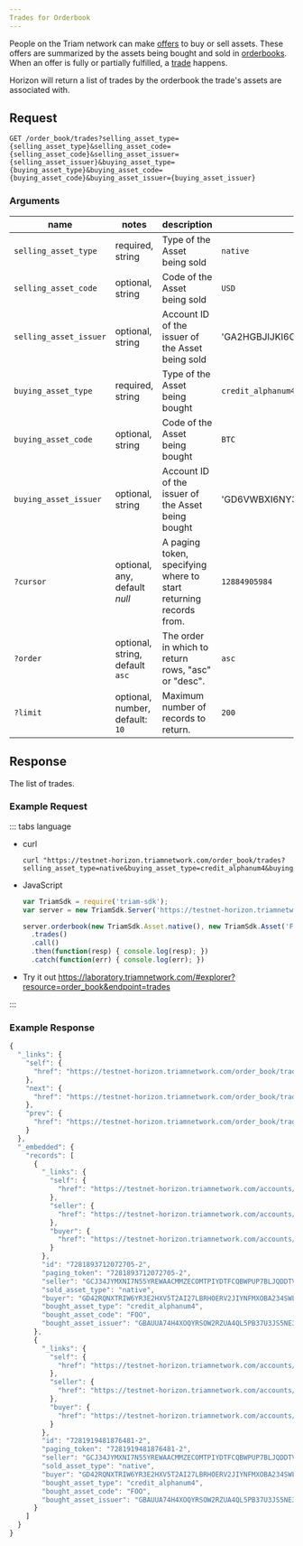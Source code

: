 ```yaml
---
Trades for Orderbook
---
```


People on the Triam network can make [offers](../resources/offer.md) to buy or sell assets.  These offers are summarized by the assets being bought and sold in [orderbooks](../resources/orderbook.md).  When an offer is fully or partially fulfilled, a [trade](../resources/trade.md) happens.

Horizon will return a list of trades by the orderbook the trade's assets are associated with.

## Request

```
GET /order_book/trades?selling_asset_type={selling_asset_type}&selling_asset_code={selling_asset_code}&selling_asset_issuer={selling_asset_issuer}&buying_asset_type={buying_asset_type}&buying_asset_code={buying_asset_code}&buying_asset_issuer={buying_asset_issuer}
```

### Arguments

| name | notes | description | example |
| ---- | ----- | ----------- | ------- |
| `selling_asset_type` | required, string | Type of the Asset being sold | `native` |
| `selling_asset_code` | optional, string | Code of the Asset being sold | `USD` |
| `selling_asset_issuer` | optional, string | Account ID of the issuer of the Asset being sold | 'GA2HGBJIJKI6O4XEM7CZWY5PS6GKSXL6D34ERAJYQSPYA6X6AI7HYW36' |
| `buying_asset_type` | required, string | Type of the Asset being bought | `credit_alphanum4` |
| `buying_asset_code` | optional, string | Code of the Asset being bought | `BTC` |
| `buying_asset_issuer` | optional, string | Account ID of the issuer of the Asset being bought | 'GD6VWBXI6NY3AOOR55RLVQ4MNIDSXE5JSAVXUTF35FRRI72LYPI3WL6Z' |
| `?cursor` | optional, any, default _null_ | A paging token, specifying where to start returning records from. | `12884905984` |
| `?order`  | optional, string, default `asc` | The order in which to return rows, "asc" or "desc". | `asc` |
| `?limit`  | optional, number, default: `10` | Maximum number of records to return. | `200` |


## Response

The list of trades.


### Example Request
::: tabs language

- curl
  ```curl
  curl "https://testnet-horizon.triamnetwork.com/order_book/trades?selling_asset_type=native&buying_asset_type=credit_alphanum4&buying_asset_code=FOO&buying_asset_issuer=GBAUUA74H4XOQYRSOW2RZUA4QL5PB37U3JS5NE3RTB2ELJVMIF5RLMAG"
  ```
- JavaScript
  ```js
  var TriamSdk = require('triam-sdk');
  var server = new TriamSdk.Server('https://testnet-horizon.triamnetwork.com/');

  server.orderbook(new TriamSdk.Asset.native(), new TriamSdk.Asset('FOO', 'GBAUUA74H4XOQYRSOW2RZUA4QL5PB37U3JS5NE3RTB2ELJVMIF5RLMAG'))
    .trades()
    .call()
    .then(function(resp) { console.log(resp); })
    .catch(function(err) { console.log(err); })
  ```
- Try it out
  https://laboratory.triamnetwork.com/#explorer?resource=order_book&endpoint=trades

:::
### Example Response
```js
{
  "_links": {
    "self": {
      "href": "https://testnet-horizon.triamnetwork.com/order_book/trades?order=asc\u0026limit=10\u0026cursor="
    },
    "next": {
      "href": "https://testnet-horizon.triamnetwork.com/order_book/trades?order=asc\u0026limit=10\u0026cursor=7281919481876481-2"
    },
    "prev": {
      "href": "https://testnet-horizon.triamnetwork.com/order_book/trades?order=desc\u0026limit=10\u0026cursor=7281893712072705-2"
    }
  },
  "_embedded": {
    "records": [
      {
        "_links": {
          "self": {
            "href": "https://testnet-horizon.triamnetwork.com/accounts/GCJ34JYMXNI7N55YREWAACMMZECOMTPIYDTFCQBWPUP7BLJQDDTVGUW4"
          },
          "seller": {
            "href": "https://testnet-horizon.triamnetwork.com/accounts/GCJ34JYMXNI7N55YREWAACMMZECOMTPIYDTFCQBWPUP7BLJQDDTVGUW4"
          },
          "buyer": {
            "href": "https://testnet-horizon.triamnetwork.com/accounts/GD42RQNXTRIW6YR3E2HXV5T2AI27LBRHOERV2JIYNFMXOBA234SWLQQB"
          }
        },
        "id": "7281893712072705-2",
        "paging_token": "7281893712072705-2",
        "seller": "GCJ34JYMXNI7N55YREWAACMMZECOMTPIYDTFCQBWPUP7BLJQDDTVGUW4",
        "sold_asset_type": "native",
        "buyer": "GD42RQNXTRIW6YR3E2HXV5T2AI27LBRHOERV2JIYNFMXOBA234SWLQQB",
        "bought_asset_type": "credit_alphanum4",
        "bought_asset_code": "FOO",
        "bought_asset_issuer": "GBAUUA74H4XOQYRSOW2RZUA4QL5PB37U3JS5NE3RTB2ELJVMIF5RLMAG"
      },
      {
        "_links": {
          "self": {
            "href": "https://testnet-horizon.triamnetwork.com/accounts/GCJ34JYMXNI7N55YREWAACMMZECOMTPIYDTFCQBWPUP7BLJQDDTVGUW4"
          },
          "seller": {
            "href": "https://testnet-horizon.triamnetwork.com/accounts/GCJ34JYMXNI7N55YREWAACMMZECOMTPIYDTFCQBWPUP7BLJQDDTVGUW4"
          },
          "buyer": {
            "href": "https://testnet-horizon.triamnetwork.com/accounts/GD42RQNXTRIW6YR3E2HXV5T2AI27LBRHOERV2JIYNFMXOBA234SWLQQB"
          }
        },
        "id": "7281919481876481-2",
        "paging_token": "7281919481876481-2",
        "seller": "GCJ34JYMXNI7N55YREWAACMMZECOMTPIYDTFCQBWPUP7BLJQDDTVGUW4",
        "sold_asset_type": "native",
        "buyer": "GD42RQNXTRIW6YR3E2HXV5T2AI27LBRHOERV2JIYNFMXOBA234SWLQQB",
        "bought_asset_type": "credit_alphanum4",
        "bought_asset_code": "FOO",
        "bought_asset_issuer": "GBAUUA74H4XOQYRSOW2RZUA4QL5PB37U3JS5NE3RTB2ELJVMIF5RLMAG"
      }
    ]
  }
}
```
